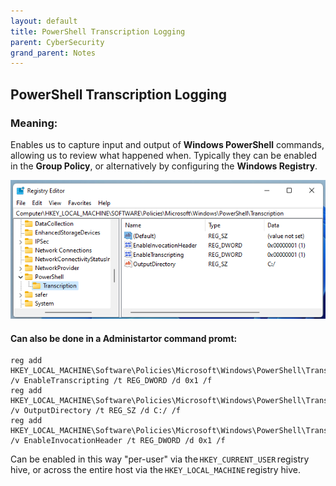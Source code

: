 ```yaml
---
layout: default
title: PowerShell Transcription Logging
parent: CyberSecurity
grand_parent: Notes
---
```


## PowerShell Transcription Logging

### Meaning:

Enables us to capture input and output of **Windows PowerShell** commands, allowing us to review what happened when. Typically they can be enabled in the **Group Policy**, or alternatively by configuring the **Windows Registry**.

![Registry](https://raw.githubusercontent.com/MathewHDYT/OneShare/main/_images/registry.png)

#### Can also be done in a Administartor command promt:

```
reg add HKEY_LOCAL_MACHINE\Software\Policies\Microsoft\Windows\PowerShell\Transcription /v EnableTranscripting /t REG_DWORD /d 0x1 /f
reg add HKEY_LOCAL_MACHINE\Software\Policies\Microsoft\Windows\PowerShell\Transcription /v OutputDirectory /t REG_SZ /d C:/ /f
reg add HKEY_LOCAL_MACHINE\Software\Policies\Microsoft\Windows\PowerShell\Transcription /v EnableInvocationHeader /t REG_DWORD /d 0x1 /f
```

Can be enabled in this way "per-user" via the `HKEY_CURRENT_USER` registry hive, or across the entire host via the `HKEY_LOCAL_MACHINE` registry hive.
